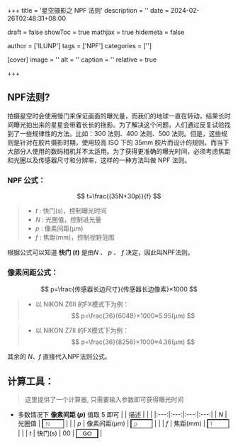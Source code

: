 +++
title = '星空摄影之 NPF 法则'
description = ''
date = 2024-02-26T02:48:31+08:00

draft = false
showToc = true
mathjax = true
hidemeta = false

author = ['ILUNP']
tags = ['NPF']
categories = ['']

[cover]
    image = ''
    alt = '<alt text>'
    caption = '<text>'
    relative = true
    
+++

## NPF法则?

拍摄星空时会使用慢门来保证画面的曝光量，而我们的地球一直在转动，结果长时间曝光拍出来的星星会带着长长的拖影。为了解决这个问题，人们通过反复试验找到了一些规律性的方法。比如：300 法则、400 法则、500 法则。但是，这些规则是针对在胶片摄影时期，使用较高 ISO 下的 35mm 胶片而设计的规则。而当下大部分人使用的数码相机并不太适用。为了获得更准确的曝光时间，必须考虑焦距和光圈以及传感器尺寸和分辨率，这样的一种方法叫做 NPF 法则。

### NPF 公式：
$$ t=\frac{(35N+30p)}{f} $$

> - $t$ : 快门(s)，控制曝光时间
> - $N$ : 光圈值，控制进光量
> - $p$ : 像素间距(μm)
> - $f$ : 焦距(mm)，控制视野范围

根据公式可以知道 **快门 ($t$)** 是由$N$ 、 $p$ 、 $f$ 决定，因此叫NPF法则。

### 像素间距公式：

$$ p=\frac{传感器长边尺寸}{传感器长边像素}×1000 $$

> - 以 NIKON Z6Ⅱ 的FX模式下为例：
> $$ p=\frac{36}{6048}×1000≈5.95(μm) $$

> - 以 NIKON Z7Ⅱ 的FX模式下为例：
> $$ p=\frac{36}{8256}×1000≈4.36(μm) $$

其余的 $N$、$f$ 直接代入NPF法则公式。

## 计算工具：

> 这里提供了一个计算器, 只需要输入参数即可获得曝光时间

- 多数情况下 **像素间距 ($p$)** 值取 $5$ 即可
|   | 描述  |  | |
|:---:|:---:|:---:|:---:|
| $N$ | 光圈值  | <input type="number" id="aperture" style="width: 50px;background-color: #FFF2" placeholder=" N"> | |
| $p$ | 像素间距(μm) | <input type="number" id="pixelPitch" style="width: 50px;background-color: #FFF2" placeholder=" p"> | |
| $f$ | 焦距(mm) | <input type="number" id="focalLength" style="width: 50px;background-color: #FFF2" placeholder=" f"> | |
| $t$ | 快门(s)  | <span id="speed">00</span> | <button onclick="calculateNPF()" style="width: 50px;background-color: #FFF5">GO</button> |


<script>
    function calculateNPF() {
        const aperture = parseFloat(document.getElementById("aperture").value);
        const pixelPitch = parseFloat(document.getElementById("pixelPitch").value);
        const focalLength = parseFloat(document.getElementById("focalLength").value);

        const  speed= (35 * aperture + 30 * pixelPitch) / focalLength;
        document.getElementById("speed").textContent = speed.toFixed(2);
    }
</script>
